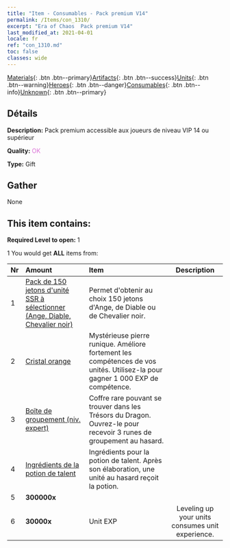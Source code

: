 ```yaml
---
title: "Item - Consumables - Pack premium V14"
permalink: /Items/con_1310/
excerpt: "Era of Chaos  Pack premium V14"
last_modified_at: 2021-04-01
locale: fr
ref: "con_1310.md"
toc: false
classes: wide
---
```

 [Materials](/fr/Items/){: .btn .btn--primary}[Artifacts](/fr/Items/Artifacts/){: .btn .btn--success}[Units](/fr/Items/Units/){: .btn .btn--warning}[Heroes](/fr/Items/Heroes/){: .btn .btn--danger}[Consumables](/fr/Items/Consumables/){: .btn .btn--info}[Unknown](/fr/Items/Unknown/){: .btn .btn--primary}

## Détails
 **Description:** Pack premium accessible aux joueurs de niveau VIP 14 ou supérieur

 **Quality:** <span style="color: #DA70D6">OK</span>

 **Type:** Gift

## Gather

  None

## This item contains:

 **Required Level to open:** 1

 1 You would get **ALL** items  from:

  | Nr | Amount |     Item    | Description |
  |:---|:-------|:------------|:-----------:|
  | 1 | [Pack de 150 jetons d'unité SSR à sélectionner (Ange, Diable, Chevalier noir)](/fr/Items/con_1322/) | Permet d'obtenir au choix 150 jetons d'Ange, de Diable ou de Chevalier noir. | 
  | 2 | [Cristal orange](/fr/Items/con_730/) | Mystérieuse pierre runique. Améliore fortement les compétences de vos unités. Utilisez-la pour gagner 1 000 EXP de compétence. | 
  | 3 | [Boîte de groupement (niv. expert)](/fr/Items/con_776/) | Coffre rare pouvant se trouver dans les Trésors du Dragon. Ouvrez-le pour recevoir 3 runes de groupement au hasard. | 
  | 4 | [Ingrédients de la potion de talent](/fr/Items/con_1120/) | Ingrédients pour la potion de talent. Après son élaboration, une unité au hasard reçoit la potion. | 
  | 5 |  **300000x** | <i class="fas fa-coins"/> |  | 
  | 6 |  **30000x** | Unit EXP | Leveling up your units consumes unit experience.  | 
